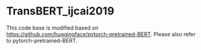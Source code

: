 # TransBERT_ijcai2019

This code base is modified based on https://github.com/huggingface/pytorch-pretrained-BERT.
Please also refer to pytorch-pretrained-BERT.

